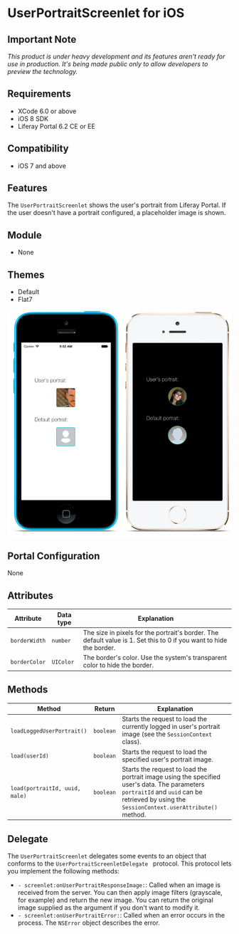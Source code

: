 # UserPortraitScreenlet for iOS

## Important Note

*This product is under heavy development and its features aren't ready for use in production. It's being made public only to allow developers to preview the technology.*

## Requirements

- XCode 6.0 or above
- iOS 8 SDK
- Liferay Portal 6.2 CE or EE

## Compatibility

- iOS 7 and above

## Features

The `UserPortraitScreenlet` shows the user's portrait from Liferay Portal. If the user doesn't have a portrait configured, a placeholder image is shown.

## Module

- None

## Themes

- Default
- Flat7

![The UserPortraitScreenlet using the Default and Flat7 themes.](Images/portrait.png)

## Portal Configuration

None

## Attributes

| Attribute | Data type | Explanation |
|-----------|-----------|-------------| 
| `borderWidth` | `number` | The size in pixels for the portrait's border. The default value is 1. Set this to 0 if you want to hide the border.|
|  `borderColor` | `UIColor` | The border's color. Use the system's transparent color to hide the border. |

## Methods

| Method | Return | Explanation |
|-----------|-----------|-------------| 
|  `loadLoggedUserPortrait()` | `boolean` | Starts the request to load the currently logged in user's portrait image (see the `SessionContext` class). |
|  `load(userId)` | `boolean` | Starts the request to load the specified user's  portrait image. |
|  `load(portraitId, uuid, male)` | `boolean` | Starts the request to load the portrait image using the specified user's data. The parameters `portraitId` and `uuid` can be retrieved by using the `SessionContext.userAttribute()` method.|

## Delegate

The `UserPortraitScreenlet` delegates some events to an object that conforms to the `UserPortraitScreenletDelegate ` protocol. This protocol lets you implement the following methods:

- `- screenlet:onUserPortraitResponseImage:`: Called when an image is received from the server. You can then apply image filters (grayscale, for example) and return the new image. You can return the original image supplied as the argument if you don't want to modify it.
- `- screenlet:onUserPortraitError:`: Called when an error occurs in the process. The `NSError` object describes the error.

